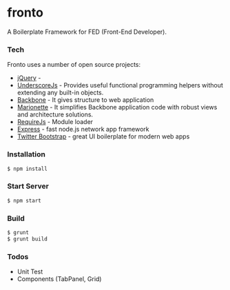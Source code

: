 # fronto
A Boilerplate Framework for FED (Front-End Developer).


### Tech
Fronto uses a number of open source projects:
* [jQuery] - 
* [UnderscoreJs] - Provides useful functional programming helpers without extending any built-in objects.
* [Backbone] - It gives structure to web application
* [Marionette] - It simplifies Backbone application code with robust views and architecture solutions.
* [RequireJs] - Module loader
* [Express] - fast node.js network app framework
* [Twitter Bootstrap] - great UI boilerplate for modern web apps


### Installation

```sh
$ npm install
```

### Start Server
```sh
$ npm start
```

### Build
```sh
$ grunt 
$ grunt build 
```

### Todos

 - Unit Test
 - Components (TabPanel, Grid)


[//]: # (These are reference links used in the body of this note and get stripped out when the markdown processor does it's job. There is no need to format nicely because it shouldn't be seen. Thanks)

   [git-repo-url]: <https://github.com/joemccann/dillinger.git>
   [Sagar Panda]: <http://sagarpanda.com>
   [@sagar_panda]: <http://twitter.com/sagar_panda>
   [node.js]: <http://nodejs.org>
   [Twitter Bootstrap]: <http://twitter.github.com/bootstrap/>
   [jQuery]: <http://jquery.com>
   [express]: <http://expressjs.com>
   [GruntJs]: <http://gruntjs.com>
   [UnderscoreJs]: <http://underscorejs.org>
   [Backbone]: <http://backbonejs.org>
   [Marionette]: <http://marionettejs.com>
   [RequireJs]: <http://requirejs.org/>